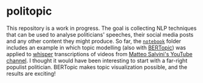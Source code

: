 # politopic
This repository is a work in progress. The goal is collecting NLP techniques that can be used to analyse politicians' speeches, their social media posts and any other content they might produce. So far, the [`notebook`](https://github.com/lauberto/politopic/tree/main/notebook) folder includes an example in which topic modelling (also with [BERTopic](https://github.com/MaartenGr/BERTopic)) was applied to [whisper](https://github.com/openai/whisper) transcriptions of videos from [Matteo Salvini's YouTube channel](https://www.youtube.com/@MatteoSalviniOfficial). I thought it would have been interesting to start with a far-right populist politician. BERTopic makes topic visualization possible, and the results are exciting!
